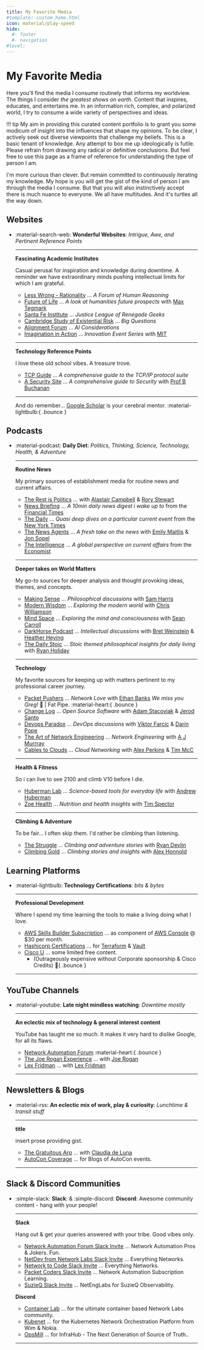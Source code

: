 ```yaml
---
title: My Favorite Media
#template: custom_home.html 
icon: material/play-speed
hide:
  #- footer
  #- navigation
#level:
---
```


# My Favorite Media

Here you'll find the media I consume routinely that informs my worldview. The things I consider *the greatest shows on earth*. Content that inspires, educates, and entertains me. In an information rich, complex, and polarized world, I try to consume a wide variety of perspectives and ideas. 

!!! tip 
    My aim in providing this curated content portfolio is to grant you some modicum of insight into the influences that shape my opinions. To be clear, I actively seek out diverse viewpoints that challenge my beliefs. This is a basic tenant of knowledge. Any attempt to box me up ideologically is futile. Please refrain from drawing any radical or definitive conclusions. But feel free to use this page as a frame of reference for understanding the type of person I am.

I'm more curious than clever. But remain committed to continuously iterating my knowledge. My hope is you will get the gist of the kind of person I am through the media I consume. But that you will also instinctively accept there is much nuance to everyone. We all have multitudes. And it's turtles all the way down. 

## Websites

<div class="grid cards" markdown>

- :material-search-web: **Wonderful Websites**: *Intrigue, Awe, and Pertinent Reference Points*

    --- 

    **Fascinating Academic Institutes**

    Casual perusal for inspiration and knowledge during downtime. A reminder we have extraordinary minds pushing intellectual limits for which I am grateful.

    - [Less Wrong - Rationality](https://www.lesswrong.com/) ... *A Forum of Human Reasoning*
    - [Future of Life](https://futureoflife.org/) ... *A look at humanities future prospects* with [Max Tegmark](https://www.linkedin.com/in/max-tegmark-68a99898/)
    - [Santa Fe Institute](https://www.santafe.edu/) ... *Justice League of Renegade Geeks*
    - [Cambridge Study of Existential Risk](https://www.cser.ac.uk/) ... *Big Questions* 
    - [Alignment Forum](https://www.alignmentforum.org/) ... *AI Considerations* 
    - [Imagination in Action](https://www.imaginationinaction.co/) ... *Innovation Event Series* with [MIT](https://www.mit.edu)
    

    ---

    **Technology Reference Points**

    I love these old school vibes. A treasure trove.

    - [TCP Guide](http://www.tcpipguide.com/) ... *A comprehensive guide to the TCP/IP protocol suite*
    - [A Security Site](https://asecuritysite.com) ... *A comprehensive guide to Security* with [Prof B Buchanan](https://www.linkedin.com/in/billatnapier/)

    ---

    And do remember... [Google Scholar](https://scholar.google.com/) is your cerebral mentor. :material-lightbulb:{ .bounce }

</div>

## Podcasts

<div class="grid cards" markdown>

-  :material-podcast: **Daily Diet**: *Politics, Thinking, Science, Technology, Health, & Adventure*

    --- 

    **Routine News**

    My primary sources of establishment media for routine news and current affairs.

    - [The Rest is Politics](https://therestispolitics.supportingcast.fm) ... with [Alastair Campbell](https://x.com/campbellclaret) & [Rory Stewart](https://x.com/RoryStewartUK)
    - [News Briefing](https://www.ft.com/podcasts) ... *A 10min daily news digest i wake up to* from the [Financial Times](https://www.ft.com/)
    - [The Daily](https://www.nytimes.com/column/the-daily) ... *Quasi deep dives on a particular current event* from the [New York Times](https://www.nytimes.com/)
    - [The News Agents](https://www.thenewsagents.com/) ... *A fresh take on the news* with [Emily Maitlis](https://x.com/emilymaitlis) & [Jon Sopel](https://x.com/jonsopel)
    - [The Intelligence](https://www.economist.com/podcasts/the-intelligence) ... *A global perspective on current affairs* from the [Economist](https://www.economist.com/)

    ---

    **Deeper takes on World Matters**

    My go-to sources for deeper analysis and thought provoking ideas, themes, and concepts. 

    - [Making Sense](https://www.samharris.org/podcast) ... *Philosophical discussions* with [Sam Harris](https://www.samharris.org/)
    - [Modern Wisdom](https://www.modernwisdompodcast.com/) ... *Exploring the modern world* with [Chris Williamson](https://x.com/ChrisWillx)
    - [Mind Space](https://www.preposterousuniverse.com/podcast/) ... *Exploring the mind and consciousness* with [Sean Carroll](https://x.com/seanmcarroll)
    - [DarkHorse Podcast](https://www.darkhorsesubstack.com/) ... *Intellectual discussions* with [Bret Weinstein](https://x.com/BretWeinstein) & [Heather Heying](https://x.com/HeatherEHeying)
    - [The Daily Stoic](https://dailystoic.com/podcast/) ... *Stoic themed philosophical insights for daily living* with [Ryan Holiday](https://x.com/RyanHoliday)

    ---

    **Technology**

    My favorite sources for keeping up with matters pertinent to my professional career journey.

    - [Packet Pushers](https://packetpushers.net/) ... *Network Love* with [Ethan Banks](https://x.com/ecbanks) *We miss you Greg!* 🥺 | Fat Pipe. :material-heart:{ .bounce }
    - [Change Log](https://changelog.com/) ... *Open Source Software* with [Adam Stacoviak](https://x.com/adamstac) & [Jerod Santo](https://x.com/jerodsanto)
    - [Devops Paradox](https://x.com/DevOpsParadox) ... *DevOps discussions* with [Viktor Farcic](https://x.com/vfarcic) & [Darin Pope](https://x.com/DarinPope)
    - [The Art of Network Engineering](https://www.networkengineeringart.com/) ... *Network Engineering* with [A J Murrray](https://x.com/noblinkyblinky)
    - [Cables to Clouds](https://www.cables2clouds.com) ... *Cloud Networking* with [Alex Perkins](https://x.com/bumpsinthewire) & [Tim McC](https://x.com/juangolbez)
  
    ---

    **Health & Fitness**

    So i can live to see 2100 and climb V10 before I die.

    - [Huberman Lab](https://www.hubermanlab.com/) ... *Science-based tools for everyday life* with [Andrew Huberman](https://x.com/hubermanlab)
    - [Zoe Health](https://zoe.com/learn/category/podcasts) ... *Nutrition and health insights* with [Tim Spector](https://x.com/timspector)

    ---

    **Climbing & Adventure**

    To be fair... I often skip them. I'd rather be climbing than listening.

    - [The Struggle](https://www.thestruggleclimbingshow.com) ... *Climbing and adventure stories* with [Ryan Devlin](https://x.com/ryandevlin)
    - [Climbing Gold](https://www.climbinggold.com) ... *Climbing stories and insights* with [Alex Honnold](https://x.com/AlexHonnold)

</div>

## Learning Platforms

<div class="grid cards" markdown>

-  :material-lightbulb: **Technology Certifications**: *bits & bytes*

    --- 

    **Professional Development**

    Where I spend my time learning the tools to make a living doing what I love.

    - [AWS Skills Builder Subscription](https://explore.skillbuilder.aws/learn) ... as component of [AWS Console](https://aws.amazon.com/) @ $30 per month. 
    - [Hashicorp Certifications](https://developer.hashicorp.com/certifications) ... for [Terraform](https://www.hashicorp.com/products/terraform) & [Vault](https://www.hashicorp.com/products/vault)
    - [Cisco U](https://u.cisco.com) ... some limited free content. 
        - (Outrageously expensive without Corporate sponsorship & Cisco Credits) :nauseated_face:{ .bounce }

    ---

</div>

## YouTube Channels

<div class="grid cards" markdown>

- :material-youtube: **Late night mindless watching**: *Downtime mostly*

    --- 

    **An eclectic mix of technology & general interest content**

    YouTube has taught me so much. It makes it very hard to dislike Google, for all its flaws. 

    - [Network Automation Forum](https://www.youtube.com/@NetworkAutomationForum) :material-heart:{ .bounce }
    - [The Joe Rogan Experience](https://www.youtube.com/@joerogan) ... with [Joe Rogan](https://x.com/joerogan?lang=en)
    - [Lex Fridman](https://www.youtube.com/@LexFridman) ... with [Lex Fridman](https://x.com/lexfridman)

    ---


</div>

## Newsletters & Blogs

<div class="grid cards" markdown>

- :material-rss: **An eclectic mix of work, play & curiosity**: *Lunchtime & transit stuff*

    --- 

    **title**

    insert prose providing gist.

    - [The Gratuitous Arp](https://gratuitous-arp.net) ... with [Claudia de Luna](https://www.linkedin.com/in/claudiadeluna/)
    - [AutoCon Coverage](https://handyinfo.networkautomation.forum/autocon_coverage/autocon1/) ... for Blogs of AutoCon events.

    ---

</div>

## Slack & Discord Communities

<div class="grid cards" markdown>

- :simple-slack: **Slack**: & :simple-discord: **Discord**: Awesome community content - hang with your people!

    --- 

    **Slack**

    Hang out & get your queries answered with your tribe. Good vibes only. 

    - [Network Automation Forum Slack Invite](https://networkautomationfrm.slack.com) ... Network Automation Pros & Jokers. Fun.
    - [NetDev from Network Labs Slack Invite](https://netdev-community.slack.com) ... Everything Networks.
    - [Network to Code Slack Invite](https://slack.networktocode.com) ... Everything Networks.
    - [Packet Coders Slack Invite](https://packetcoders.slack.com) ... Network Automation Subscription Learning.
    - [SuzieQ Slack Invite](https://netenglabs.slack.com) ... NetEngLabs for SuzieQ Observability.

    **Discord**

    - [Container Lab](https://discord.com/invite/vAyddtaEV9) ... for the ultimate container based Network Labs community.
    - [Kubenet](https://discord.com/invite/fH35bmcTU9) ... for the Kubernetes Network Orchestration Platform from Wim & Nokia.
    - [OpsMill](https://discord.com/invite/opsmill) ... for InfraHub - The Next Generation of Source of Truth..

    ---

</div>





